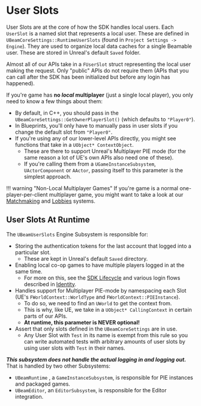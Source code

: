 ﻿# User Slots

User Slots are at the core of how the SDK handles local users. Each `UserSlot` is a named slot that represents a local user.
These are defined in `UBeamCoreSettings::RuntimeUserSlots` (found in `Project Settings -> Engine`). 
They are used to organize local data caches for a single Beamable user. These are stored in Unreal's default `Saved` folder.

Almost all of our APIs take in a `FUserSlot` struct representing the local user making the request. 
Only "public" APIs do not require them (APIs that you can call after the SDK has been initialized but before any login has happened).

If you're game has **no _local_ multiplayer** (just a single local player), you only need to know a few things about them:

- By default, in C++, you should pass in the `UBeamCoreSettings::GetOwnerPlayerSlot()` (which defaults to `"Player0"`).
- In Blueprints, you'll only have to manually pass in user slots if you change the default slot from `"Player0"`.
- If you're using any of our lower-level APIs directly, you might see functions that take in a `UObject* ContextObject`.
  - These are there to support Unreal's Multiplayer PIE mode (for the same reason a lot of UE's own APIs also need one of these).    
  - If you're calling them from a `UGameInstanceSubsystem`, `UActorComponent` or `AActor`, passing itself to this parameter is the simplest approach.

!!! warning "Non-Local Multiplayer Games"
  If you're game is a normal one-player-per-client multiplayer game, you might want to take a look at our [Matchmaking](../beamable-services/matchmaking.md) and [Lobbies](../beamable-services/lobbies.md) systems.

## User Slots At Runtime
The `UBeamUserSlots` Engine Subsystem is responsible for:

- Storing the authentication tokens for the last account that logged into a particular slot.
  - These are kept in Unreal's default `Saved` directory.
- Enabling local co-op games to have multiple players logged in at the same time.
  - For more on this, see the [SDK Lifecycle](../overview.md) and various login flows described in [Identity](../beamable-services/identity.md). 
- Handles support for Multiplayer PIE-mode by namespacing each Slot (UE's `FWorldContext::WorldType` and `FWorldContext::PIEInstance`).
  - To do so, we need to find an `UWorld` to get the context from.
  - This is why, like UE, we take in a `UObject* CallingContext` in certain parts of our APIs.
  - **At runtime, this parameter is NEVER optional!**
- Assert that only slots defined in the `UBeamCoreSettings` are in use.
  - Any User Slot with `Test` in its name is exempt from this rule so you can write automated tests with arbitrary amounts of user slots by using user slots with `Test` in their names.

***This subsystem does not handle the actual logging in and logging out.*** That is handled by two other Subsystems:

- `UBeamRuntime` , a `GameInstanceSubsystem`, is responsible for PIE instances and packaged games.
- `UBeamEditor`, an `EditorSubsystem`, is responsible for the Editor integration.